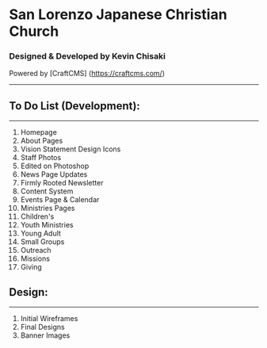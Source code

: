 # San Lorenzo Japanese Christian Church

### Designed & Developed by Kevin Chisaki
Powered by [CraftCMS] (https://craftcms.com/)

---

## To Do List (Development):
------
1. Homepage
2. About Pages
  1. Vision Statement Design Icons
3. Staff Photos
  1. Edited on Photoshop
4. News Page Updates
  1. Firmly Rooted Newsletter
  2. Content System
5. Events Page & Calendar
6. Ministries Pages
  1. Children's
  2. Youth Ministries
  3. Young Adult
  4. Small Groups
  5. Outreach
  6. Missions
7. Giving

## Design:
------
1. Initial Wireframes
2. Final Designs
3. Banner Images
